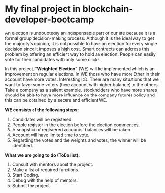 # My final project in blockchain-developer-bootcamp


An election is undoubtedly an indispensable part of our life because it is a formal group decision-making process. Although it is the ideal way to get the majority's opinion, it is not possible to have an election for every single decision since it imposes a high cost. Smart contracts can address this problem by offering an efficient way to hold an election. People can easily vote for their candidates with only some clicks.

In this project, "**Weighted Election**" (WE) will be implemented which is an improvement on regular elections. In WE those who have more Ether in their account have more votes. Interesting! :D. There are many situations that we want to favor some voters (here account with higher balance) to the others. Take a company as a salient example. stockholders who have more shares should be able to have more influence on the company futures policy and this can be obtained by a secure and efficient WE.

**WE consists of the following steps:**

1. Candidates will be registered.
2. People register in the election before the election commences.
3. A snapshot of registered accounts' balances will be taken.
4. Account will have limited time to vote.
5. Regarding the votes and the weights and votes, the winner will be identified.

**What we are going to do (ToDo list):** 
1. Consult with mentors about the project.
2. Make a list of required functions. 
3. Start Coding.
4. Debug with the help of mentors.
5. Submit the project.
